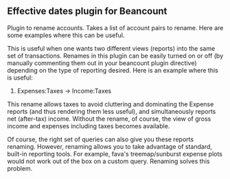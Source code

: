 Effective dates plugin for Beancount
------------------------------------

Plugin to rename accounts. Takes a list of account pairs to rename. Here are some
examples where this can be useful.

This is useful when one wants two different views (reports) into the same set of
transactions. Renames in this plugin can be easily turned on or off (by manually
commenting them out in your beancount plugin directive) depending on the type of
reporting desired. Here is an example where this is useful:

1. Expenses:Taxes -> Income:Taxes

This rename allows taxes to avoid cluttering and dominating the Expense reports (and
thus rendering them less useful), and simultaneously reports net (after-tax) income.
Without the rename, of course, the view of gross income and expenses including taxes
becomes available.

Of course, the right set of queries can also give you these reports renaming. However,
renaming allows you to take advantage of standard, built-in reporting tools. For
example, fava's treemap/sunburst expense plots would not work out of the box on a
custom query. Renaming solves this problem.
